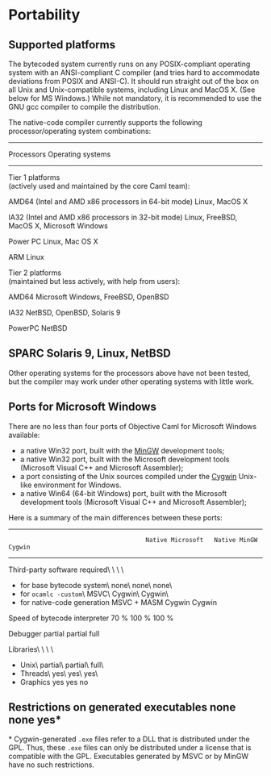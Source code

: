 Portability
===========

Supported platforms
-------------------

The bytecoded system currently runs on any POSIX-compliant operating
system with an ANSI-compliant C compiler (and tries hard to accommodate
deviations from POSIX and ANSI-C). It should run straight out of the box
on all Unix and Unix-compatible systems, including Linux and MacOS X.
(See below for MS Windows.) While not mandatory, it is recommended to
use the GNU gcc compiler to compile the distribution.

The native-code compiler currently supports the following
processor/operating system combinations:

  -----------------------------------------------------------------------------------------------------
  Processors                                               Operating systems
  -------------------------------------------------------- --------------------------------------------
  Tier 1 platforms\
   (actively used and maintained by the core Caml team):

  AMD64 (Intel and AMD x86 processors in 64-bit mode)      Linux, MacOS X

  IA32 (Intel and AMD x86 processors in 32-bit mode)       Linux, FreeBSD, MacOS X, Microsoft Windows

  Power PC                                                 Linux, Mac OS X

  ARM                                                      Linux

  Tier 2 platforms\
   (maintained but less actively, with help from users):

  AMD64                                                    Microsoft Windows, FreeBSD, OpenBSD

  IA32                                                     NetBSD, OpenBSD, Solaris 9

  PowerPC                                                  NetBSD

  SPARC                                                    Solaris 9, Linux, NetBSD
  -----------------------------------------------------------------------------------------------------

Other operating systems for the processors above have not been tested,
but the compiler may work under other operating systems with little
work.

Ports for Microsoft Windows
---------------------------

There are no less than four ports of Objective Caml for Microsoft
Windows available:

-   a native Win32 port, built with the
    [MinGW](http://sourceforge.net/projects/mingw/files/Automated%20MinGW%0A%20%20Installer/mingw-get-inst/)
    development tools;
-   a native Win32 port, built with the Microsoft development tools
    (Microsoft Visual C++ and Microsoft Assembler);
-   a port consisting of the Unix sources compiled under the
    [Cygwin](http://cygwin.com/) Unix-like environment for Windows.
-   a native Win64 (64-bit Windows) port, built with the Microsoft
    development tools (Microsoft Visual C++ and Microsoft Assembler);

Here is a summary of the main differences between these ports:

  ------------------------------------------------------------------------------------
                                          Native Microsoft   Native MinGW   Cygwin
  --------------------------------------- ------------------ -------------- ----------
  Third-party software required\          \                  \              \
   - for base bytecode system\             none\              none\          none\
   - for `ocamlc -custom`\                 MSVC\              Cygwin\        Cygwin\
   - for native-code generation            MSVC + MASM        Cygwin         Cygwin

  Speed of bytecode interpreter           70 %               100 %          100 %

  Debugger                                partial            partial        full

  Libraries\                              \                  \              \
   - Unix\                                 partial\           partial\       full\
   - Threads\                              yes\               yes\           yes\
   - Graphics                              yes                yes            no

  Restrictions on generated executables   none               none           yes\*
  ------------------------------------------------------------------------------------

\* Cygwin-generated `.exe` files refer to a DLL that is distributed
under the GPL. Thus, these `.exe` files can only be distributed under a
license that is compatible with the GPL. Executables generated by MSVC
or by MinGW have no such restrictions.
